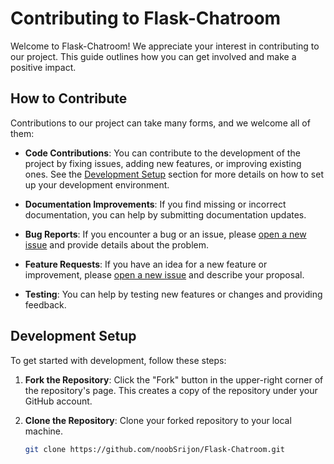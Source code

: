 # Contributing to Flask-Chatroom

Welcome to Flask-Chatroom! We appreciate your interest in contributing to our project. This guide outlines how you can get involved and make a positive impact.

## How to Contribute

Contributions to our project can take many forms, and we welcome all of them:

- **Code Contributions**: You can contribute to the development of the project by fixing issues, adding new features, or improving existing ones. See the [Development Setup](#development-setup) section for more details on how to set up your development environment.

- **Documentation Improvements**: If you find missing or incorrect documentation, you can help by submitting documentation updates.

- **Bug Reports**: If you encounter a bug or an issue, please [open a new issue](https://github.com/noobSrijon/Flask-Chatroom/issues) and provide details about the problem.

- **Feature Requests**: If you have an idea for a new feature or improvement, please [open a new issue](https://github.com/noobSrijon/Flask-Chatroom/issues) and describe your proposal.

- **Testing**: You can help by testing new features or changes and providing feedback.


## Development Setup

To get started with development, follow these steps:

1. **Fork the Repository**: Click the "Fork" button in the upper-right corner of the repository's page. This creates a copy of the repository under your GitHub account.

2. **Clone the Repository**: Clone your forked repository to your local machine.

   ```bash
   git clone https://github.com/noobSrijon/Flask-Chatroom.git
